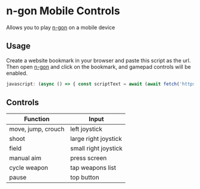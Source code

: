 # n-gon Mobile Controls
Allows you to play [n-gon](https://landgreen.github.io/sidescroller) on a mobile device

## Usage
Create a website bookmark in your browser and paste this script as the url. Then open [n-gon](https://landgreen.github.io/sidescroller) and click on the bookmark, and gamepad controls will be enabled.
```js
javascript: (async () => { const scriptText = await (await fetch('https://raw.githubusercontent.com/kgurchiek/n-gon-mobile/main/main.js')).text(); var script = document.createElement('script'); script.type = 'text/javascript'; script.textContent = scriptText; document.head.appendChild(script); })();
```

## Controls
| Function | Input |
| - | - |
| move, jump, crouch | left joystick
| shoot | large right joystick |
| field | small right joystick |
| manual aim | press screen |
| cycle weapon | tap weapons list |
| pause | top button |

